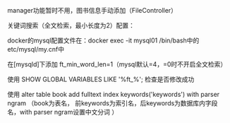 manager功能暂时不用，图书信息手动添加（FileController）

关键词搜索（全文检索，最小长度为2）配置：

docker的mysql配置文件在：docker exec -it mysql01 /bin/bash中的etc/mysql/my.cnf中

在[mysqld]下添加 ft_min_word_len=1（mysql默认=4，=0时不开启全文检索）

使用 SHOW GLOBAL VARIABLES LIKE '%ft_%'; 检查是否修改成功

使用 alter table book add fulltext index keywords('keywords') with parser ngram    （book为表名， 前keywords为索引名，后keywords为数据库内字段名，with parser ngram设置中文分词 ）